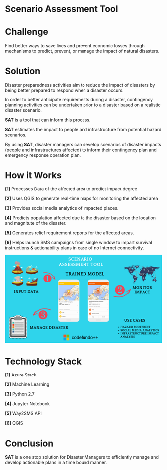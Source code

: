 # Scenario Assessment Tool

# Challenge

Find better ways to save lives and prevent economic losses through mechanisms to predict, prevent, or manage the impact of natural disasters.

# Solution

Disaster preparedness activities aim to reduce the impact of disasters by being better prepared to respond when a disaster occurs. 

In order to better anticipate requirements during a disaster, contingency planning activities can be undertaken prior to a disaster based on a realistic disaster scenario.

**SAT** is a tool that can inform this process.

**SAT** estimates the impact to people and infrastructure from potential hazard scenarios. 

By using **SAT**, disaster managers can develop scenarios of disaster impacts (people and infrastructures affected) to inform their contingency plan and emergency response operation plan.

# How it Works 

**[1]** Processes Data of the affected area to predict Impact degree

**[2]** Uses QGIS to generate real-time maps for monitoring the affected area

**[3]** Provides social media analytics of impacted places.

**[4]** Predicts population affected due to the disaster based on the location and magnitute of the disaster.

**[5]** Generates relief requirement reports for the affected areas.

**[6]** Helps launch SMS campaigns from single window to impart survival instructions & actionability plans in case of no Internet connectivity.

![](Infograph.png )

# Technology Stack

**[1]** Azure Stack

**[2]** Machine Learning

**[3]** Python 2.7

**[4]** Jupyter Notebook

**[5]** Way2SMS API

**[6]** QGIS
# Conclusion

**SAT** is a one stop solution for Disaster Managers to efficiently manage and develop actionable plans in a time bound manner.
